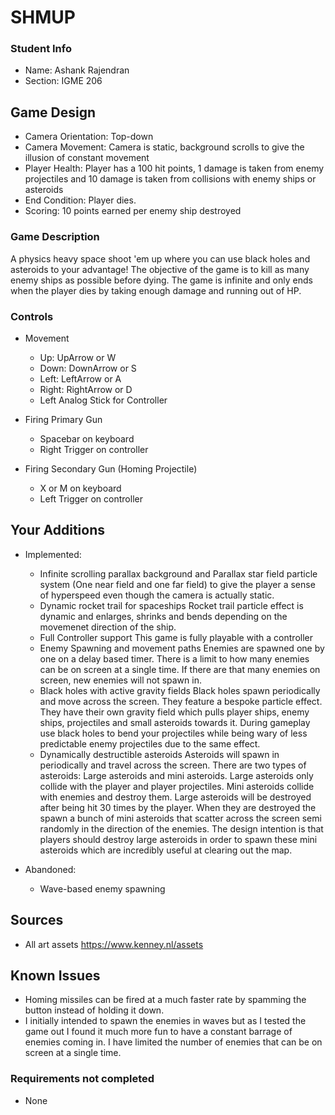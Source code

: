 # SHMUP

### Student Info

-   Name: Ashank Rajendran
-   Section: IGME 206

## Game Design

-   Camera Orientation: Top-down
-   Camera Movement: Camera is static, background scrolls to give the illusion of constant movement
-   Player Health: Player has a 100 hit points, 1 damage is taken from enemy projectiles and 10 damage is taken from collisions with enemy ships or asteroids
-   End Condition: Player dies. 
-   Scoring: 10 points earned per enemy ship destroyed

### Game Description

A physics heavy space shoot 'em up where you can use black holes and asteroids to your advantage!
The objective of the game is to kill as many enemy ships as possible before dying. The game is infinite and only ends when the player dies by taking enough damage and running out of HP.

### Controls

-   Movement
    -   Up: UpArrow or W
    -   Down: DownArrow or S
    -   Left: LeftArrow or A
    -   Right: RightArrow or D
    - Left Analog Stick for Controller

-   Firing Primary Gun
    - Spacebar on keyboard
    - Right Trigger on controller

-   Firing Secondary Gun (Homing Projectile)
    - X or M on keyboard
    - Left Trigger on controller

## Your Additions

-   Implemented:
    - Infinite scrolling parallax background and Parallax star field particle system (One near field and one far field) to give the player a sense of hyperspeed even though the camera is actually static.
    - Dynamic rocket trail for spaceships
	Rocket trail particle effect is dynamic and enlarges, shrinks and bends depending on the movemenet direction of the ship. 
    - Full Controller support
	This game is fully playable with a controller
    - Enemy Spawning and movement paths
	Enemies are spawned one by one on a delay based timer. There is a limit to how many enemies can be on screen at a single time. If there are that many enemies on screen, new enemies will not spawn in.
    - Black holes with active gravity fields
	Black holes spawn periodically and move across the screen. They feature a bespoke particle effect. They have their own gravity field which pulls player ships, enemy ships, projectiles and small asteroids towards it. During gameplay use black holes to bend your projectiles while being wary of less predictable enemy projectiles due to the same effect.
    - Dynamically destructible asteroids
	Asteroids will spawn in periodically and travel across the screen. There are two types of asteroids: Large asteroids and mini asteroids. Large asteroids only collide with the player and player projectiles. Mini asteroids collide with enemies and destroy them. 
	Large asteroids will be destroyed after being hit 30 times by the player. When they are destroyed the spawn a bunch of mini asteroids that scatter across the screen semi randomly in the direction of the enemies.
	The design intention is that players should destroy large asteroids in order to spawn these mini asteroids which are incredibly useful at clearing out the map.

-   Abandoned:
    - Wave-based enemy spawning

## Sources

-   All art assets https://www.kenney.nl/assets

## Known Issues

- Homing missiles can be fired at a much faster rate by spamming the button instead of holding it down.
- I initially intended to spawn the enemies in waves but as I tested the game out I found it much more fun to have a constant barrage of enemies coming in. I have limited the number of enemies that can be on screen at a single time.

### Requirements not completed
 - None
